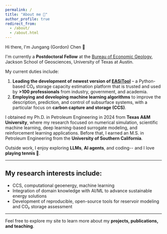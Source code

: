 ```yaml
---
permalink: /
title: "About me 👋"
author_profile: true
redirect_from: 
  - /about/
  - /about.html
---
```


Hi there, I'm Jungang (Gordon) Chen 🐳  

I'm currently a **Postdoctoral Fellow** at the [Bureau of Economic Geology](https://www.beg.utexas.edu/), Jackson School of Geosciences, University of Texas at Austin.  

My current duties include:  
1. **Leading the development of newest version of [EASiTool](https://gccc.beg.utexas.edu/easitool)** – a Python-based CO₂ storage capacity estimation platform that is trusted and used by **>100 professionals** from industry, government, and academia.  
2. **Employing and developing machine learning algorithms** to improve the description, prediction, and control of subsurface systems, with a particular focus on **carbon capture and storage (CCS)**.

I obtained my Ph.D. in Petroleum Engineering in 2024 from **Texas A&M University**, where my research focused on numerical simulation, scientific machine learning, deep learning-based surrogate modeling, and reinforcement learning applications. Before that, I earned an M.S. in Petroleum Engineering from the **University of Southern California**.

Outside work, I enjoy exploring **LLMs**, **AI agents**, and coding-- and I love **playing tennis 🎾**.  

---

## My research interests include:

- CCS, computational geoenergy, machine learning
- Integration of domain knowledge with AI/ML to advance sustainable energy solutions  
- Development of reproducible, open-source tools for reservoir modeling and CO₂ storage assessment  

---

Feel free to explore my site to learn more about my **projects, publications, and teaching**.
